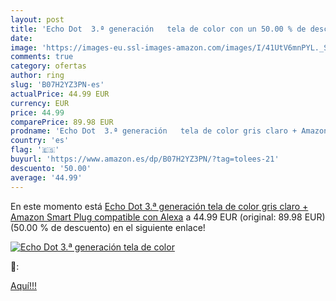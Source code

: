 ```yaml
---
layout: post
title: 'Echo Dot  3.ª generación   tela de color con un 50.00 % de descuento'
date: 
image: 'https://images-eu.ssl-images-amazon.com/images/I/41UtV6mnPYL._SL200_.jpg'
comments: true
category: ofertas
author: ring
slug: 'B07H2YZ3PN-es'
actualPrice: 44.99 EUR
currency: EUR
price: 44.99
comparePrice: 89.98 EUR
prodname: 'Echo Dot  3.ª generación   tela de color gris claro + Amazon Smart Plug  compatible con Alexa'
country: 'es'
flag: '🇪🇸'
buyurl: 'https://www.amazon.es/dp/B07H2YZ3PN/?tag=tolees-21'
descuento: '50.00'
average: '44.99'
---
```


En este momento está [Echo Dot  3.ª generación   tela de color gris claro + Amazon Smart Plug  compatible con Alexa](https://www.amazon.es/dp/B07H2YZ3PN/?tag=tolees-21) a 44.99 EUR (original: 89.98 EUR) (50.00 %  de descuento) en el siguiente enlace!

[![Echo Dot  3.ª generación   tela de color](https://images-eu.ssl-images-amazon.com/images/I/41UtV6mnPYL._SL200_.jpg)](https://www.amazon.es/dp/B07H2YZ3PN/?tag=tolees-21)

🔎:


[Aquí!!!](https://www.amazon.es/dp/B07H2YZ3PN/?tag=tolees-21)
